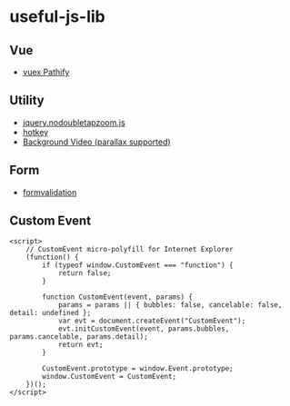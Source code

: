 # useful-js-lib

## Vue
- [vuex Pathify](https://davestewart.github.io/vuex-pathify/#/)

## Utility
- [jquery.nodoubletapzoom.js](https://gist.github.com/randomm/4955933)
- [hotkey](https://github.com/jaywcjlove/hotkeys)
- [Background Video (parallax supported)](https://github.com/linnett/backgroundVideo)

## Form
- [formvalidation](https://formvalidation.io/)

## Custom Event

```
<script>
    // CustomEvent micro-polyfill for Internet Explorer
    (function() {
        if (typeof window.CustomEvent === "function") {
            return false;
        }

        function CustomEvent(event, params) {
            params = params || { bubbles: false, cancelable: false, detail: undefined };
            var evt = document.createEvent("CustomEvent");
            evt.initCustomEvent(event, params.bubbles, params.cancelable, params.detail);
            return evt;
        }

        CustomEvent.prototype = window.Event.prototype;
        window.CustomEvent = CustomEvent;
    })();
</script>
```
